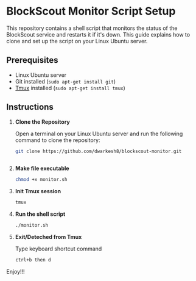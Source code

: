 # BlockScout Monitor Script Setup

This repository contains a shell script that monitors the status of the BlockScout service and restarts it if it's down. This guide explains how to clone and set up the script on your Linux Ubuntu server.

## Prerequisites

- Linux Ubuntu server
- Git installed (`sudo apt-get install git`)
- [Tmux](https://github.com/tmux/tmux/wiki/Installing) installed (`sudo apt-get install tmux`)  

## Instructions

1. **Clone the Repository**

   Open a terminal on your Linux Ubuntu server and run the following command to clone the repository:

   ```sh
   git clone https://github.com/dwarkesh8/blockscout-monitor.git
  
2. **Make file executable**

   ```sh
   chmod +x monitor.sh
   
3. **Init Tmux session**

   ```sh
   tmux

4. **Run the shell script**

   ```sh
   ./monitor.sh

5. **Exit/Deteched from Tmux**

   Type keyboard shortcut command

   ```sh
   ctrl+b then d

Enjoy!!!
